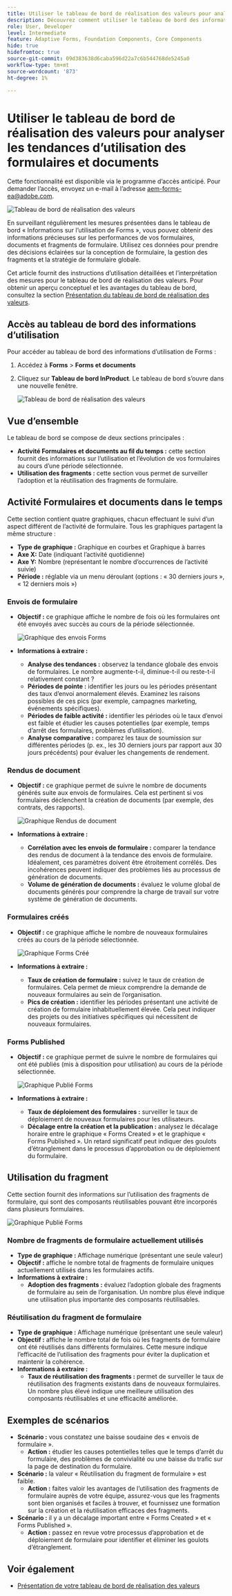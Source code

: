 ```yaml
---
title: Utiliser le tableau de bord de réalisation des valeurs pour analyser les tendances d’utilisation des formulaires et documents
description: Découvrez comment utiliser le tableau de bord des informations d’utilisation de Forms pour surveiller et comprendre les performances de vos formulaires et de vos fragments de formulaire.
role: User, Developer
level: Intermediate
feature: Adaptive Forms, Foundation Components, Core Components
hide: true
hidefromtoc: true
source-git-commit: 09d383638d6caba596d22a7c6b544768de5245a0
workflow-type: tm+mt
source-wordcount: '873'
ht-degree: 1%

---
```


# Utiliser le tableau de bord de réalisation des valeurs pour analyser les tendances d’utilisation des formulaires et documents

<span class="preview"> Cette fonctionnalité est disponible via le programme d’accès anticipé. Pour demander l’accès, envoyez un e-mail à l’adresse aem-forms-ea@adobe.com. <span>

![Tableau de bord de réalisation des valeurs](/help/edge/docs/forms/universal-editor/assets/forms-insights-banner.svg)

En surveillant régulièrement les mesures présentées dans le tableau de bord « Informations sur l’utilisation de Forms », vous pouvez obtenir des informations précieuses sur les performances de vos formulaires, documents et fragments de formulaire. Utilisez ces données pour prendre des décisions éclairées sur la conception de formulaire, la gestion des fragments et la stratégie de formulaire globale.

Cet article fournit des instructions d’utilisation détaillées et l’interprétation des mesures pour le tableau de bord de réalisation des valeurs. Pour obtenir un aperçu conceptuel et les avantages du tableau de bord, consultez la section [Présentation du tableau de bord de réalisation des valeurs](/help/forms/aem-forms-value-realization-dashboard.md).


## Accès au tableau de bord des informations d’utilisation

Pour accéder au tableau de bord des informations d’utilisation de Forms :

1. Accédez à **Forms** > **Forms et documents**
1. Cliquez sur **Tableau de bord InProduct**. Le tableau de bord s’ouvre dans une nouvelle fenêtre.

   ![Tableau de bord de réalisation des valeurs](/help/forms/assets/forms-usage-insights.png)

## Vue d’ensemble

Le tableau de bord se compose de deux sections principales :

- **Activité Formulaires et documents au fil du temps :** cette section fournit des informations sur l’utilisation et l’évolution de vos formulaires au cours d’une période sélectionnée.
- **Utilisation des fragments :** cette section vous permet de surveiller l’adoption et la réutilisation des fragments de formulaire.

## Activité Formulaires et documents dans le temps

Cette section contient quatre graphiques, chacun effectuant le suivi d’un aspect différent de l’activité de formulaire. Tous les graphiques partagent la même structure :

- **Type de graphique :** Graphique en courbes et Graphique à barres
- **Axe X:** Date (indiquant l’activité quotidienne)
- **Axe Y:** Nombre (représentant le nombre d’occurrences de l’activité suivie)
- **Période :** réglable via un menu déroulant (options : « 30 derniers jours », « 12 derniers mois »)




### Envois de formulaire

- **Objectif :** ce graphique affiche le nombre de fois où les formulaires ont été envoyés avec succès au cours de la période sélectionnée.

  ![Graphique des envois Forms](/help/forms/assets/forms-submissions-vr-dashboard-form-insights.png)
- **Informations à extraire :**
   - **Analyse des tendances :** observez la tendance globale des envois de formulaires. Le nombre augmente-t-il, diminue-t-il ou reste-t-il relativement constant ?
   - **Périodes de pointe :** identifier les jours ou les périodes présentant des taux d’envoi anormalement élevés. Examinez les raisons possibles de ces pics (par exemple, campagnes marketing, événements spécifiques).
   - **Périodes de faible activité :** identifier les périodes où le taux d’envoi est faible et étudier les causes potentielles (par exemple, temps d’arrêt des formulaires, problèmes d’utilisation).
   - **Analyse comparative :** comparez les taux de soumission sur différentes périodes (p. ex., les 30 derniers jours par rapport aux 30 jours précédents) pour évaluer les changements de rendement.

### Rendus de document

- **Objectif :** ce graphique permet de suivre le nombre de documents générés suite aux envois de formulaires. Cela est pertinent si vos formulaires déclenchent la création de documents (par exemple, des contrats, des rapports).

  ![Graphique Rendus de document](/help/forms/assets/document-rendetions-vr-dashboard-form-insights.png)


- **Informations à extraire :**
   - **Corrélation avec les envois de formulaire :** comparer la tendance des rendus de document à la tendance des envois de formulaire. Idéalement, ces paramètres doivent être étroitement corrélés. Des incohérences peuvent indiquer des problèmes liés au processus de génération de documents.
   - **Volume de génération de documents :** évaluez le volume global de documents générés pour comprendre la charge de travail sur votre système de génération de documents.

### Formulaires créés


- **Objectif :** ce graphique affiche le nombre de nouveaux formulaires créés au cours de la période sélectionnée.

  ![Graphique Forms Créé](/help/forms/assets/forms-created-vr-dashboard-form-insights.png)

- **Informations à extraire :**
   - **Taux de création de formulaire :** suivez le taux de création de formulaires. Cela permet de mieux comprendre la demande de nouveaux formulaires au sein de l’organisation.
   - **Pics de création :** identifier les périodes présentant une activité de création de formulaire inhabituellement élevée. Cela peut indiquer des projets ou des initiatives spécifiques qui nécessitent de nouveaux formulaires.

### Forms Published

- **Objectif :** ce graphique permet de suivre le nombre de formulaires qui ont été publiés (mis à disposition pour utilisation) au cours de la période sélectionnée.

  ![Graphique Publié Forms](/help/forms/assets/forms-publish-vr-dashboard-form-insights.png)


- **Informations à extraire :**
   - **Taux de déploiement des formulaires :** surveiller le taux de déploiement de nouveaux formulaires pour les utilisateurs.
   - **Décalage entre la création et la publication :** analysez le décalage horaire entre le graphique « Forms Created » et le graphique « Forms Published ». Un retard significatif peut indiquer des goulots d’étranglement dans le processus d’approbation ou de déploiement du formulaire.

## Utilisation du fragment

Cette section fournit des informations sur l’utilisation des fragments de formulaire, qui sont des composants réutilisables pouvant être incorporés dans plusieurs formulaires.

![Graphique Publié Forms](/help/forms/assets/fragment-usage-vr-dashboard-form-insights.png)

### Nombre de fragments de formulaire actuellement utilisés

- **Type de graphique :** Affichage numérique (présentant une seule valeur)
- **Objectif :** affiche le nombre total de fragments de formulaire uniques actuellement utilisés dans les formulaires actifs.
- **Informations à extraire :**
   - **Adoption des fragments :** évaluez l’adoption globale des fragments de formulaire au sein de l’organisation. Un nombre plus élevé indique une utilisation plus importante des composants réutilisables.

### Réutilisation du fragment de formulaire

- **Type de graphique :** Affichage numérique (présentant une seule valeur)
- **Objectif :** affiche le nombre total de fois où les fragments de formulaire ont été réutilisés dans différents formulaires. Cette mesure indique l’efficacité de l’utilisation des fragments pour éviter la duplication et maintenir la cohérence.
- **Informations à extraire :**
   - **Taux de réutilisation des fragments :** permet de surveiller le taux de réutilisation des fragments existants dans de nouveaux formulaires. Un nombre plus élevé indique une meilleure utilisation des composants réutilisables et une efficacité améliorée.

## Exemples de scénarios

- **Scénario :** vous constatez une baisse soudaine des « envois de formulaire ».
   - **Action :** étudier les causes potentielles telles que le temps d’arrêt du formulaire, des problèmes de convivialité ou une baisse du trafic sur la page de destination du formulaire.
- **Scénario :** la valeur « Réutilisation du fragment de formulaire » est faible.
   - **Action :** faites valoir les avantages de l’utilisation des fragments de formulaire auprès de votre équipe, assurez-vous que les fragments sont bien organisés et faciles à trouver, et fournissez une formation sur la création et la réutilisation efficaces des fragments.
- **Scénario :** il y a un décalage important entre « Forms Created » et « Forms Published ».
   - **Action :** passez en revue votre processus d’approbation et de déploiement de formulaire pour identifier et éliminer les goulots d’étranglement.



## Voir également

- [Présentation de votre tableau de bord de réalisation des valeurs](/help/forms/aem-forms-value-realization-dashboard.md)
